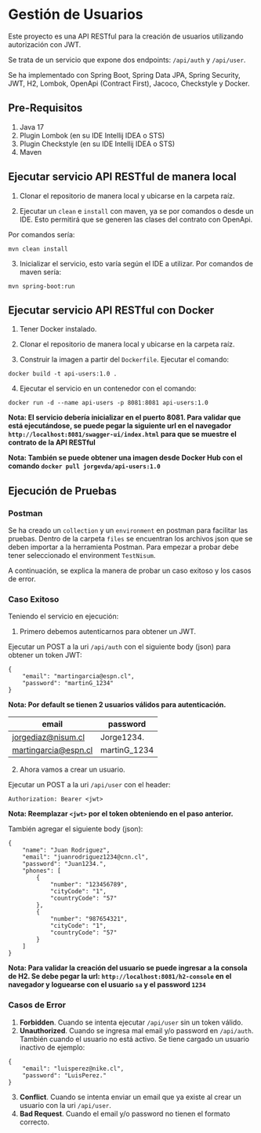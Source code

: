 
# Gestión de Usuarios

Este proyecto es una API RESTful para la creación de usuarios utilizando autorización con JWT.

Se trata de un servicio que expone dos endpoints: `/api/auth` y `/api/user`.

Se ha implementado con Spring Boot, Spring Data JPA, Spring Security, JWT, H2, Lombok, OpenApi (Contract First), Jacoco, Checkstyle y Docker.

## Pre-Requisitos
 1. Java 17
 2. Plugin Lombok (en su IDE Intellij IDEA o STS)
 3. Plugin Checkstyle (en su IDE Intellij IDEA o STS)
 4. Maven

## Ejecutar servicio API RESTful de manera local

 1. Clonar el repositorio de manera local y ubicarse en la carpeta raíz.

 2. Ejecutar un `clean` e `install` con maven, ya se por comandos o desde un IDE. Esto permitirá que se generen las clases del contrato con  OpenApi.
 
 Por comandos sería:
 
```
mvn clean install
```

 3. Inicializar el servicio, esto varía según el IDE a utilizar. Por comandos de maven sería:
 
```
mvn spring-boot:run
```

## Ejecutar servicio API RESTful con Docker

 1. Tener Docker instalado.
 
 2. Clonar el repositorio de manera local y ubicarse en la carpeta raíz.
 
 3. Construir la imagen a partir del `Dockerfile`. Ejecutar el comando: 

```
docker build -t api-users:1.0 .
```

 4. Ejecutar el servicio en un contenedor con el comando:

```
docker run -d --name api-users -p 8081:8081 api-users:1.0
```

**Nota: El servicio debería inicializar en el puerto 8081. Para validar que está ejecutándose, se puede pegar la siguiente url en el navegador `http://localhost:8081/swagger-ui/index.html` para que se muestre el contrato de la API RESTful**

**Nota: También se puede obtener una imagen desde Docker Hub con el comando `docker pull jorgevda/api-users:1.0`**

## Ejecución de Pruebas

### Postman

Se ha creado un `collection` y un `environment` en postman para facilitar las pruebas. Dentro de la carpeta `files` se encuentran los archivos json que se deben importar a la herramienta Postman. Para empezar a probar debe tener seleccionado el environment `TestNisum`.

A continuación, se explica la manera de probar un caso exitoso y los casos de error.

### Caso Exitoso

Teniendo el servicio en ejecución:

 1. Primero debemos autenticarnos para obtener un JWT.

Ejecutar un POST a la uri `/api/auth` con el siguiente body (json) para obtener un token JWT:

```
{
    "email": "martingarcia@espn.cl",
    "password": "martinG_1234"
}
```

**Nota: Por default se tienen 2 usuarios válidos para autenticación.**

| email | password |
| ----- | -------- |
| jorgediaz@nisum.cl | Jorge1234. |
| martingarcia@espn.cl | martinG_1234 |


 2. Ahora vamos a crear un usuario.

 Ejecutar un POST a la uri `/api/user` con el header:
 
```
Authorization: Bearer <jwt>
```

**Nota: Reemplazar `<jwt>` por el token obteniendo en el paso anterior.**


También agregar el siguiente body (json):

```
{
    "name": "Juan Rodriguez",
    "email": "juanrodriguez1234@cnn.cl",
    "password": "Juan1234.",
    "phones": [
        {
            "number": "123456789",
            "cityCode": "1",
            "countryCode": "57"
        },
        {
            "number": "987654321",
            "cityCode": "1",
            "countryCode": "57"
        }
    ]
}
```

**Nota: Para validar la creación del usuario se puede ingresar a la consola de H2. Se debe pegar la url: `http://localhost:8081/h2-console` en el navegador y loguearse con el usuario `sa` y el password `1234`**

### Casos de Error

 1. **Forbidden**. Cuando se intenta ejecutar `/api/user` sin un token válido.
 2. **Unauthorized**. Cuando se ingresa mal email y/o password en `/api/auth`. También cuando el usuario no está activo. Se tiene cargado un usuario inactivo de ejemplo:
```
{
    "email": "luisperez@nike.cl",
    "password": "LuisPerez."
}
```
 3. **Conflict**. Cuando se intenta enviar un email que ya existe al crear un usuario con la uri `/api/user`.
 4. **Bad Request**. Cuando el email y/o password no tienen el formato correcto.